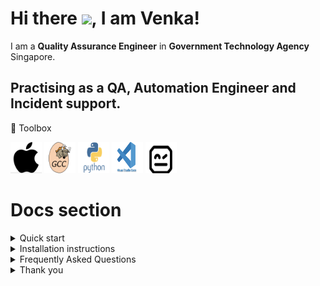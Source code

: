 # Hi there <img src= "https://raw.githubusercontent.com/MartinHeinz/MartinHeinz/master/wave.gif" width="30px">, I am Venka!

I am a **Quality Assurance Engineer** in **Government Technology Agency** Singapore.

Practising as a QA, Automation Engineer and Incident support.
----

🧰 Toolbox

<img src= "assets/Fig1.png" alt= "apple logo" width="50" height="50"> <img src= "assets/Fig2.png" alt= "apple logo" width="50" height="50"> <img src= "assets/Fig3.png" alt= "apple logo" width="50" height="50"> <img src= "assets/Fig4.png" alt= "apple logo" width="50" height="50"> <img src= "assets/Fig5.png" alt= "apple logo" width="50" height="50">

# Docs section
<details>
  
  <summary>Quick start</summary>
  
 * Overview
 
      * [Introduction](Overview/Introduction)
      * [Tools](Overview/Tools)
  </p>
 </details>
  
 <details>
  
  <summary>Installation instructions</summary>
  
  * Detail guide
  
      * [Getting Started](Detail%20Guide/Getting%20Started)
      * [Introduction](Detail%20Guide/Introduction)
      * [Installation](Detail%20Guide/Installation)
      * [Automation](Detail%20Guide/Automation) 
  
  </details>
  
  <details>
  
  <summary>Frequently Asked Questions</summary>
  
  * FAQs
      * [General](faqs/General)
      * [Automation](faqs/Account)
  
   </details>
   
 <details>
  
 <summary>Thank you</summary>
  
   <img src= "/assets/thankyou.gif" width="300px">
  
  
</details>  


 


  






